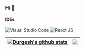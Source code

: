 ### Hi 👋


#### IDEs

![Visual Studio Code](https://img.shields.io/badge/Visual%20Studio%20Code-0078d7.svg?style=for-the-badge&logo=visual-studio-code&logoColor=white)
![React JS](https://upload.wikimedia.org/wikipedia/commons/a/a7/React-icon.svg?style=for-the-badge&logo=visual-studio-code&logoColor=white&logoWidth=40)

| <a href="https://github.com/anuraghazra/github-readme-stats"><img align="center" src="https://github-readme-stats.vercel.app/api?username=cortesjonathan&count_private=true&show_icons=true&include_all_commits=true&theme=buefy&hide_border=true" alt="Durgesh's github stats" /></a> | <a href="https://github.com/anuraghazra/github-readme-stats"><img align="center" src="https://github-readme-stats.vercel.app/api/top-langs/?username=cortesjonathan&count_private=true&layout=compact&theme=buefy&hide_border=true" /></a> |
| ------------- | ------------- |



<!--
**cortesjonathan/cortesjonathan** is a ✨ _special_ ✨ repository because its `README.md` (this file) appears on your GitHub profile.

Here are some ideas to get you started:

- 🔭 I’m currently working on ...
- 🌱 I’m currently learning ...
- 👯 I’m looking to collaborate on ...
- 🤔 I’m looking for help with ...
- 💬 Ask me about ...
- 📫 How to reach me: ...
- 😄 Pronouns: ...
- ⚡ Fun fact: ...
-->
